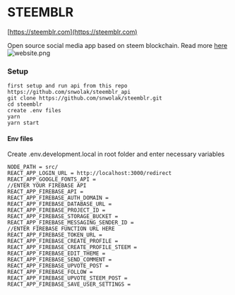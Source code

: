 # STEEMBLR

[https://steemblr.com](https://steemblr.com)

Open source social media app based on steem blockchain.
Read more [here](https://steemit.com/utopian-io/@snwolak/introducing-steemblr-a-blockchain-alternative-for-tumblr)
![website.png](https://firebasestorage.googleapis.com/v0/b/steemblr.appspot.com/o/development%2Fproduct_image_steemblr_fdc1b80f7639b8d47fa941cea919c946683b3d292723ea8ddddd9f2a6adbd25a_opti.jpg?alt=media&token=2fb1525f-b6c7-400a-915a-959c5363429b)

### Setup

```
first setup and run api from this repo https://github.com/snwolak/steemblr_api
git clone https://github.com/snwolak/steemblr.git
cd steemblr
create .env files
yarn
yarn start
```

#### Env files

Create .env.development.local in root folder and enter necessary variables

```
NODE_PATH = src/
REACT_APP_LOGIN_URL = http://localhost:3000/redirect
REACT_APP_GOOGLE_FONTS_API =
//ENTER YOUR FIREBASE API
REACT_APP_FIREBASE_API =
REACT_APP_FIREBASE_AUTH_DOMAIN =
REACT_APP_FIREBASE_DATABASE_URL =
REACT_APP_FIREBASE_PROJECT_ID =
REACT_APP_FIREBASE_STORAGE_BUCKET =
REACT_APP_FIREBASE_MESSAGING_SENDER_ID =
//ENTER FIREBASE FUNCTION URL HERE
REACT_APP_FIREBASE_TOKEN_URL =
REACT_APP_FIREBASE_CREATE_PROFILE =
REACT_APP_FIREBASE_CREATE_PROFILE_STEEM =
REACT_APP_FIREBASE_EDIT_THEME =
REACT_APP_FIREBASE_SEND_COMMENT =
REACT_APP_FIREBASE_UPVOTE_POST =
REACT_APP_FIREBASE_FOLLOW =
REACT_APP_FIREBASE_UPVOTE_STEEM_POST =
REACT_APP_FIREBASE_SAVE_USER_SETTINGS =
```
